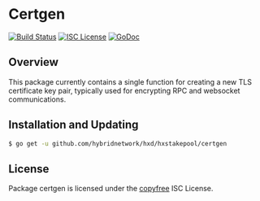 Certgen
======

[![Build Status](http://img.shields.io/travis/decred/dcrd.svg)](https://travis-ci.org/decred/dcrd)
[![ISC License](http://img.shields.io/badge/license-ISC-blue.svg)](http://copyfree.org)
[![GoDoc](https://img.shields.io/badge/godoc-reference-blue.svg)](http://godoc.org/github.com/decred/dcrd/certgen)

## Overview

This package currently contains a single function for creating
a new TLS certificate key pair, typically used for encrypting
RPC and websocket communications.

## Installation and Updating

```bash
$ go get -u github.com/hybridnetwork/hxd/hxstakepool/certgen
```

## License

Package certgen is licensed under the [copyfree](http://copyfree.org) ISC
License.
